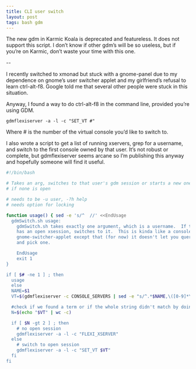 ```yaml
---
title: CLI user switch
layout: post
tags: bash gdm
---
```


The new gdm in Karmic Koala is deprecated and featureless.  It does not support this script.  I don’t know if other gdm’s will be so useless, but if you’re on Karmic, don’t waste your time with this one.

--

I recently switched to xmonad but stuck with a gnome-panel due to my dependence on gnome’s user switcher applet and my girlfriend’s refusal to learn ctrl-alt-f8.  Google told me that several other people were stuck in this situation.

Anyway, I found a way to do ctrl-alt-f8 in the command line, provided you’re using GDM.

`gdmflexiserver -a -l -c "SET_VT #"`

Where # is the number of the virtual console you’d like to switch to.

I also wrote a script to get a list of running xservers, grep for a username, and switch to the first console owned by that user. It’s not robust or complete, but gdmflexiserver seems arcane so I’m publishing this anyway and hopefully someone will find it useful.

```bash
#!/bin/bash

# Takes an arg, switches to that user's gdm session or starts a new one
# if none is open

# needs to be -u user, -?h help
# needs option for locking

function usage() { sed -e 's/^  //' <<EndUsage
  gdmSwitch.sh usage:
    gdmSwitch.sh takes exactly one argument, which is a username.  If that username
    has an open xsession, switches to it.  This is kinda like a console version of
    gnome-switcher-applet except that (for now) it doesn't let you query for users
    and pick one.

    EndUsage
    exit 1
}

if [ $# -ne 1 ] ; then
  usage
  else
  NAME=$1
  VT=$(gdmflexiserver -c CONSOLE_SERVERS | sed -e "s/^.*$NAME,\([0-9]*\).*$/\1/")

  #check if we found a term or if the whole string didn't match by doing a character count
  N=$(echo "$VT" | wc -c)

  if [ $N -gt 2 ] ; then
    # no open session
    gdmflexiserver -a -l -c "FLEXI_XSERVER"
  else
    # switch to open session
    gdmflexiserver -a -l -c "SET_VT $VT"
  fi
fi
```
